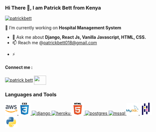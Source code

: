 ### Hi There 👋, I am <b>Patrick Bett</b> from <b>Kenya</b>


<p align="left" dir="auto"> <a target="_blank" rel="noopener noreferrer nofollow" href="https://camo.githubusercontent.com/644cd5b9ae8b5ceb527263b324114441722a44f397c222a974b5558543e2c8bd/68747470733a2f2f6b6f6d617265762e636f6d2f67687076632f3f757365726e616d653d616d6f736b69706b69727569266c6162656c3d50726f66696c65253230766965777326636f6c6f723d306537356236267374796c653d666c6174"><img src="https://camo.githubusercontent.com/644cd5b9ae8b5ceb527263b324114441722a44f397c222a974b5558543e2c8bd/68747470733a2f2f6b6f6d617265762e636f6d2f67687076632f3f757365726e616d653d616d6f736b69706b69727569266c6162656c3d50726f66696c65253230766965777326636f6c6f723d306537356236267374796c653d666c6174" alt="patrickbett" data-canonical-src="https://komarev.com/ghpvc/?username=amoskipkirui&amp;label=Profile%20views&amp;color=0e75b6&amp;style=flat" style="max-width: 100%;"></a> </p>


<!--
**PatrickBett/PatrickBett** is a ✨ _special_ ✨ repository because its `README.md` (this file) appears on your GitHub profile.

Here are some ideas to get you started:-->

 🔭 I’m currently working on <b>Hospital Management System</b> 
<!-- - 🌱 I’m currently learning <b>Software Engineering</b> -->
<!-- - 👯 I’m looking to collaborate on ...
 - 🤔 I’m looking for help with ... -->
- 💬 Ask me about <b> Django, React Js, Vanilla Javascript, HTML, CSS.</b>
- 📫 Reach me @patrickbett018@gmail.com
<!-- 😄 Pronouns: ... -->
- ⚡ 
#### Connect me :
<a href="https://www.linkedin.com/in/patrick-bett-2b32b6209/" rel="nofollow"><img align="center" src="https://raw.githubusercontent.com/rahuldkjain/github-profile-readme-generator/master/src/images/icons/Social/linked-in-alt.svg" alt="patrick bett" height="30" width="40" style="max-width: 100%;"></a>
<a href="https://twitter.com/PatrickBett2001" rel="nofollow"><img align="center" src="https://raw.githubusercontent.com/rahuldkjain/github-profile-readme-generator/master/src/images/icons/Social/twitter.svg" alt="" height="30" width="40" style="max-width: 100%;"></a>
<h3>Languages and Tools</h3>
<p align="left" dir="auto"> <a href="https://aws.amazon.com" rel="nofollow"> <img src="https://raw.githubusercontent.com/devicons/devicon/master/icons/amazonwebservices/amazonwebservices-original-wordmark.svg" alt="aws" width="40" height="40" style="max-width: 100%;"> </a> <a href="https://www.w3schools.com/css/" rel="nofollow"> <img src="https://raw.githubusercontent.com/devicons/devicon/master/icons/css3/css3-original-wordmark.svg" alt="css3" width="40" height="40" style="max-width: 100%;"> </a> <a href="https://www.djangoproject.com/" rel="nofollow"> <img src="https://cdn.worldvectorlogo.com/logos/django.svg" alt="django" width="40" height="40" data-canonical-src="https://cdn.worldvectorlogo.com/logos/django.svg" style="max-width: 100%;"> </a> <a href="https://heroku.com" rel="nofollow"> <img src="https://camo.githubusercontent.com/df12cb598044a3f38efc1f45e3580558c324cf8789b79487125044eeebcc4dee/68747470733a2f2f7777772e766563746f726c6f676f2e7a6f6e652f6c6f676f732f6865726f6b752f6865726f6b752d69636f6e2e737667" alt="heroku" width="40" height="40" data-canonical-src="https://www.vectorlogo.zone/logos/heroku/heroku-icon.svg" style="max-width: 100%;"> </a> <a href="https://www.w3.org/html/" rel="nofollow"> <img src="https://raw.githubusercontent.com/devicons/devicon/master/icons/html5/html5-original-wordmark.svg" alt="html5" width="40" height="40" style="max-width: 100%;"> </a> <a href="https://https://www.postgresql.org/" rel="nofollow"> <img src="https://w7.pngwing.com/pngs/559/367/png-transparent-postgresql-object-relational-database-oracle-database-freebsd-icon-text-logo-head.png" alt="postgres" width="40" height="40" style="max-width: 100%;"> </a> <a href="https://www.microsoft.com/en-us/sql-server" rel="nofollow"> <img src="https://camo.githubusercontent.com/42dfd0950d93092d82d677877fe87d5bab1e2acccc1110bf0f9dd755988ccb7e/68747470733a2f2f7777772e7376677265706f2e636f6d2f73686f772f3330333232392f6d6963726f736f66742d73716c2d7365727665722d6c6f676f2e737667" alt="mssql" width="40" height="40" data-canonical-src="https://www.svgrepo.com/show/303229/microsoft-sql-server-logo.svg" style="max-width: 100%;"> </a> <a href="https://www.mysql.com/" rel="nofollow"> <img src="https://raw.githubusercontent.com/devicons/devicon/master/icons/mysql/mysql-original-wordmark.svg" alt="mysql" width="40" height="40" style="max-width: 100%;"> </a> <a href="https://pandas.pydata.org/" rel="nofollow"> <img src="https://raw.githubusercontent.com/devicons/devicon/2ae2a900d2f041da66e950e4d48052658d850630/icons/pandas/pandas-original.svg" alt="pandas" width="40" height="40" style="max-width: 100%;"> </a> <a href="https://www.python.org" rel="nofollow"> <img src="https://raw.githubusercontent.com/devicons/devicon/master/icons/python/python-original.svg" alt="python" width="40" height="40" style="max-width: 100%;"> </a> </p>
